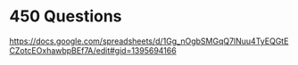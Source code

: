 # 450 Questions

https://docs.google.com/spreadsheets/d/1Gg_nOgbSMGqQ7lNuu4TyEQGtECZotcEOxhawbpBEf7A/edit#gid=1395694166
